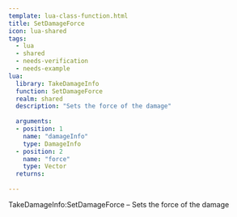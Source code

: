 ```yaml
---
template: lua-class-function.html
title: SetDamageForce
icon: lua-shared
tags:
  - lua
  - shared
  - needs-verification
  - needs-example
lua:
  library: TakeDamageInfo
  function: SetDamageForce
  realm: shared
  description: "Sets the force of the damage"
  
  arguments:
  - position: 1
    name: "damageInfo"
    type: DamageInfo
  - position: 2
    name: "force"
    type: Vector
  returns:
    
---
```


<div class="lua__search__keywords">
TakeDamageInfo:SetDamageForce &#x2013; Sets the force of the damage
</div>
